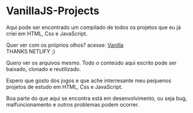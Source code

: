 # VanillaJS-Projects
Aqui pode ser encontrado um compilado de todos os projetos que eu já criei em HTML, Css e JavaScript.

Quer ver com os próprios olhos? 
acesse: [Vanilla](racinesantos.netlify.app)   
THANKS NETLIFY ;)

Quero ver os arquivos mesmo.
Todo o conteúdo aqui escrito pode ser baixado, clonado e reutilizado.

Espero que gosto dos jogos e que ache interresante meu pequenos projetos de estudo em  HTML, Css e JavaScript.

Boa parte do que aqui se encontra está em desenvolvimento, ou seja bug, malfuncionamento e outros problemas podem ocorrer.
